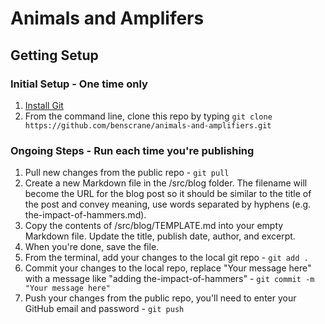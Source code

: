 # Animals and Amplifers

## Getting Setup

### Initial Setup - One time only

1. [Install Git](https://git-scm.com/book/en/v1/Getting-Started-Installing-Git)
2. From the command line, clone this repo by typing `git clone https://github.com/benscrane/animals-and-amplifiers.git`

### Ongoing Steps - Run each time you're publishing

1. Pull new changes from the public repo - `git pull`
2. Create a new Markdown file in the /src/blog folder. The filename will become the URL for the blog post so it should be similar to the title of the post and convey meaning, use words separated by hyphens (e.g. the-impact-of-hammers.md).
3. Copy the contents of /src/blog/TEMPLATE.md into your empty Markdown file.  Update the title, publish date, author, and excerpt.
4. When you're done, save the file.
5. From the terminal, add your changes to the local git repo - `git add .`
6. Commit your changes to the local repo, replace "Your message here" with a message like "adding the-impact-of-hammers" - `git commit -m "Your message here"`
7. Push your changes from the public repo, you'll need to enter your GitHub email and password - `git push`
